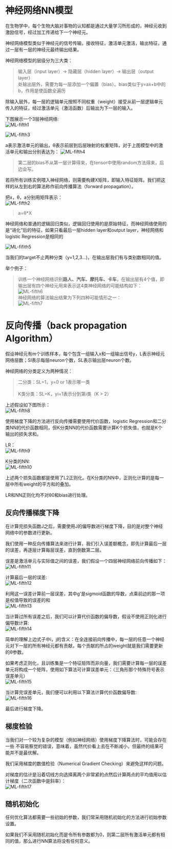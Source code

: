 # 神经网络NN模型
在生物学中，每个生物大脑对事物的认知都是通过大量学习所形成的，神经元收到激励信号，经过加工传递给下一个神经元。

神经网络模型类似于神经元的信号传输，接收特征，激活单元激活，输出特征，通过一层有一层的神经元最终输出结果。

神经网络模型的层级分为三大类：
> 输入层（input layer）-> 隐藏层（hidden layer）-> 输出层（output layer）<br>
> 处输出层外，需要为每一层添加一个偏置（bias）。bias类似于y=ax+b中的b，作用是使函数全遍历

除输入层外，每一层的逻辑单元按照不同权重（weight）接受从前一层逻辑单元传入的特征，经过激活单元（激活函数）后输出为下一层的输入。

下图展示一个3层神经网络:<br>
![ML-fifth1](https://github.com/yiyading/NLP-and-ML/blob/master/img_ML/ML-fifith1.png)</br>

![ML-fifth3](https://github.com/yiyading/NLP-and-ML/blob/master/img_ML/ML-fifith3.png)

a表示激活单元的输出，θ表示前层到后层映射的权重矩阵，对于上图模型中的激活单元和输出分别表达为：
![ML-fifth4](https://github.com/yiyading/NLP-and-ML/blob/master/img_ML/ML-fifith4.png)
> 第二层的bias不从第一层计算得来，在tensor中使用random方法得来，后边会写。

若将所有训练实例喂入神经网络，则需要构建X矩阵，即输入特征矩阵。我们把这样的从左到右的算法称作前向传播算法（forward propagation）。

把x，θ，a分别用矩阵表示：<br>
![ML-fifth2](https://github.com/yiyading/NLP-and-ML/blob/master/img_ML/ML-fifith2.png)
> a=θ*X

神经网络和普通的逻辑回归类似，逻辑回归使用的是原始特征，而神经网络使用的是“进化”后的特征，如果只看最后一层hidden layer和output layer，神经网络和logistic Regression是相同的

![ML-fifith5](https://github.com/yiyading/NLP-and-ML/blob/master/img_ML/ML-fifith5.png)

当我们的target不止两种分类（y=1,2,3...)，在输出层我们有与类别数相同的值。

举个例子：
> 训练一个神经网络识别**路人、汽车、摩托车、卡车**，在输出层有4个值，即输出层有四个神经元用来表示这4类神经网络的可能结构如下：<br>
> ![ML-fifth6](https://github.com/yiyading/NLP-and-ML/blob/master/img_ML/ML-fifith6.png)<br>
> 神经网络的算法输出结果为下列四种可能情形之一：<br>
> ![ML-fifth7](https://github.com/yiyading/NLP-and-ML/blob/master/img_ML/ML-fifith7.png)

# 反向传播（back propagation Algorithm）
假设神经元有m个训练样本，每个包含一组输入x和一组输出信号y，L表示神经元网络层数；Sl表示每层neuron个数，SL表示输出层neuron个数。

神经网络的分类定义为两种情况：
> 二分类：SL=1，y=0 or 1表示哪一类 
> <br><br>
> K类分类：SL=K，yi=1表示分到第i类（K > 2）

上述假设如下图所示：<br>
![ML-fifth8](https://github.com/yiyading/NLP-and-ML/blob/master/img_ML/ML-fifith8.png)

使用梯度下降的方法进行反向传播需要使用代价函数，logistic Regression和二分类NN的代价函数相同，但K分类NN的代价函数需要计算K个损失值，也就是K个输出的损失求和。

LR：<br>
![ML-fifth9](https://github.com/yiyading/NLP-and-ML/blob/master/img_ML/ML-fifith9.png)

K分类的NN: <br>
![ML-fifth10](https://github.com/yiyading/NLP-and-ML/blob/master/img_ML/ML-fifith10.png)

上述两个损失函数都是使用了L2正则化。在K分类的NN中，正则化计算的是每一层中所有weight的平方和的叠加。

LR和NN正则化均不对θ0和bias进行处理。

## 反向传播梯度下降
在计算完损失函数J之后，需要使用J的偏导数进行梯度下降，目的是对整个神经网络中的参数进行更新。

我们使用一种反向传播算法来进行计算，我们引入误差额概念，即先计算最后一层的误差，再逐层计算每层误差，直到倒数第二层。

误差是激活单元与实际值之间的误差，我们假设一个四层神经网络前向传播如下：<br>
![ML-fifth11](https://github.com/yiyading/NLP-and-ML/blob/master/img_ML/ML-fifith11.png)

计算最后一层的误差:<br>
![ML-fifth12](https://github.com/yiyading/NLP-and-ML/blob/master/img_ML/ML-fifith12.png)

利用这一误差计算前一层误差，其中g'是sigmoid函数的导数，点乘前边的那一项是权值导致的误差的和<br>
![ML-fifth13](https://github.com/yiyading/NLP-and-ML/blob/master/img_ML/ML-fifith13.png)

当计算过所有误差之后，我们可以计算代价函数的偏导数，假设不使用正则化进行偏导数计算:<br>
![ML-fifth14](https://github.com/yiyading/NLP-and-ML/blob/master/img_ML/ML-fifith14.png)

简单的理解上边式子中i，j的含义：在全连接前向传播中，每一层的任意一个神经元对下一层的所有神经元都有贡献，每个贡献的所占的weight就是我们需要更新的θ参数。

如果考虑正则化，且训练集是一个特征矩阵而非向量，我们需要计算每一层的误差单元将构成一个矩阵，使用如下算法可计算误差单元：（三角形那个特殊符号表示误差单元）<br>
![ML-fifth15](https://github.com/yiyading/NLP-and-ML/blob/master/img_ML/ML-fifith15.png)

当计算完误差单元，我们便可以利用以下算法计算代价函数偏导数:<br>
![ML-fifth16](https://github.com/yiyading/NLP-and-ML/blob/master/img_ML/ML-fifith17.png)

最后进行梯度下降。

## 梯度检验
当我们对一个较为复杂的模型（例如神经网络）使用梯度下降算法时，可能会存在一些
不容易察觉的错误，意味着，虽然代价看上去在不断减小，但最终的结果可能并不是最优解。

我们采用梯度的数值检验（Numerical Gradient Checking）来避免这样的问题。

对梯度的估计是沿着切线方向选择离两个非常紧的点然后计算两点的平均值用以估计梯度（二次函数中是斜率）：<br>
![ML-fifth17](https://github.com/yiyading/NLP-and-ML/blob/master/img_ML/ML-fifith17.png)

## 随机初始化
任何优化算法都需要一些初始的参数，我们常采用随机初始化的方法进行初始参数设置。

如果我们不采用随机初始化而是令所有参数都为0，则第二层所有激活单元都有相同的值，那么进行NN算法将没有任何意义。

